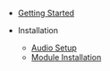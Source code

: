 * [Getting Started](/)

* Installation

    * [Audio Setup](audio-setup.md)
    * [Module Installation](installation.md)
